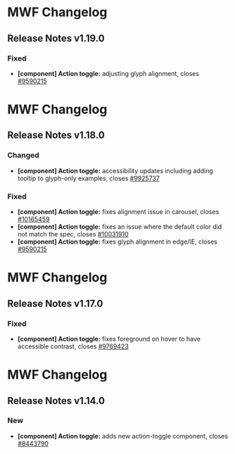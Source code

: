 # MWF Changelog
## Release Notes v1.19.0
### Fixed
* **[component] Action toggle:** adjusting glyph alignment, closes [#9590215](https://microsoft.visualstudio.com/DefaultCollection/OSGS/_workitems?id=9590215)

# MWF Changelog
## Release Notes v1.18.0
### Changed
* **[component] Action toggle:** accessibility updates including adding tooltip to glyph-only examples, closes [#9925737](https://microsoft.visualstudio.com/DefaultCollection/OSGS/_workitems?id=9925737)

### Fixed
* **[component] Action toggle:** fixes alignment issue in carousel, closes [#10165459](https://microsoft.visualstudio.com/DefaultCollection/OSGS/_workitems?id=10165459)
* **[component] Action toggle:** fixes an issue where the default color did not match the spec, closes [#10031910](https://microsoft.visualstudio.com/DefaultCollection/OSGS/_workitems?id=10031910)
* **[component] Action toggle:** fixes glyph alignment in edge/IE, closes [#9590215](https://microsoft.visualstudio.com/DefaultCollection/OSGS/_workitems?id=9590215)

# MWF Changelog
## Release Notes v1.17.0
### Fixed
* **[component] Action toggle:** fixes foreground on hover to have accessible contrast, closes [#9769423](https://microsoft.visualstudio.com/DefaultCollection/OSGS/_workitems?id=9769423)

# MWF Changelog
## Release Notes v1.14.0
### New
* **[component] Action toggle:** adds new action-toggle component, closes [#8443790](https://microsoft.visualstudio.com/DefaultCollection/OSGS/_workitems?id=8443790)

